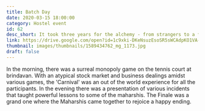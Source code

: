 ```yaml
---
title: Batch Day
date: 2020-03-15 18:00:00
category: Hostel event
id: 62
desc_short: It took three years for the alchemy - from strangers to a family. A vow to pursue their purpose- 'one thought, one word, one deed' was a highlight of the Maharshis' batch day. 
link: https://drive.google.com/open?id=1c9xki-DKeNsuzEsoSR5sWCAdpKO1VA-n
thumbnail: images/thumbnails/1589434762_mg_1173.jpg
draft: false
---
```


In the morning, there was a surreal monopoly game on the tennis court at brindavan. With an atypical stock market and business dealings amidst various games, the 'Carnival' was an out of the world experience for all the participants. In the evening there was a presentation of various incidents that taught powerful lessons to some of the maharshis. The Finale was a grand one where the Maharshis came together to rejoice a happy ending. 